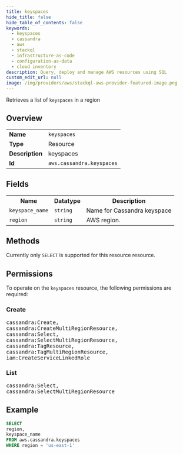 ```yaml
---
title: keyspaces
hide_title: false
hide_table_of_contents: false
keywords:
  - keyspaces
  - cassandra
  - aws
  - stackql
  - infrastructure-as-code
  - configuration-as-data
  - cloud inventory
description: Query, deploy and manage AWS resources using SQL
custom_edit_url: null
image: /img/providers/aws/stackql-aws-provider-featured-image.png
---
```

Retrieves a list of <code>keyspaces</code> in a region

## Overview
<table><tbody>
<tr><td><b>Name</b></td><td><code>keyspaces</code></td></tr>
<tr><td><b>Type</b></td><td>Resource</td></tr>
<tr><td><b>Description</b></td><td>keyspaces</td></tr>
<tr><td><b>Id</b></td><td><code>aws.cassandra.keyspaces</code></td></tr>
</tbody></table>

## Fields
<table><tbody>
<tr><th>Name</th><th>Datatype</th><th>Description</th></tr>
<tr><td><code>keyspace_name</code></td><td><code>string</code></td><td>Name for Cassandra keyspace</td></tr>
<tr><td><code>region</code></td><td><code>string</code></td><td>AWS region.</td></tr>

</tbody></table>

## Methods
Currently only <code>SELECT</code> is supported for this resource resource.

## Permissions

To operate on the <code>keyspaces</code> resource, the following permissions are required:

### Create
<pre>
cassandra:Create,
cassandra:CreateMultiRegionResource,
cassandra:Select,
cassandra:SelectMultiRegionResource,
cassandra:TagResource,
cassandra:TagMultiRegionResource,
iam:CreateServiceLinkedRole</pre>

### List
<pre>
cassandra:Select,
cassandra:SelectMultiRegionResource</pre>


## Example
```sql
SELECT
region,
keyspace_name
FROM aws.cassandra.keyspaces
WHERE region = 'us-east-1'
```
